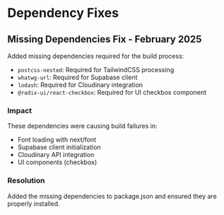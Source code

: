 # Dependency Fixes

## Missing Dependencies Fix - February 2025

Added missing dependencies required for the build process:

- `postcss-nested`: Required for TailwindCSS processing
- `whatwg-url`: Required for Supabase client
- `lodash`: Required for Cloudinary integration
- `@radix-ui/react-checkbox`: Required for UI checkbox component

### Impact
These dependencies were causing build failures in:
- Font loading with next/font
- Supabase client initialization
- Cloudinary API integration
- UI components (checkbox)

### Resolution
Added the missing dependencies to package.json and ensured they are properly installed.
